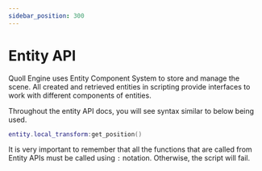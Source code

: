 ```yaml
---
sidebar_position: 300
---
```


# Entity API

Quoll Engine uses Entity Component System to store and manage the scene. All created and retrieved entities in scripting provide interfaces to work with different components of entities.

Throughout the entity API docs, you will see syntax similar to below being used.

```lua
entity.local_transform:get_position()
```

It is very important to remember that all the functions that are called from Entity APIs must be called using `:` notation. Otherwise, the script will fail.
